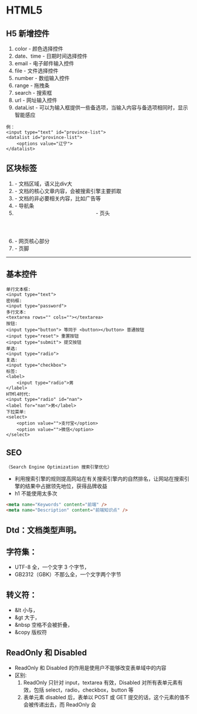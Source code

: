 # HTML5

## H5 新增控件

1. color - 颜色选择控件
2. date、time - 日期时间选择控件
3. email - 电子邮件输入控件
4. file - 文件选择控件
5. number - 数组输入控件
6. range - 拖拽条
7. search - 搜索框
8. url - 网址输入控件
9. dataList - 可以为输入框提供一些备选项，当输入内容与备选项相同时，显示智能感应

```
例：
<input type="text" id="province-list">
<datalist id="province-list">
    <options value="辽宁">
</datalist>
```

## 区块标签

1. <section> - 文档区域，语义比div大
2. <artical> - 文档的核心文章内容，会被搜索引擎主要抓取
3. <aside> - 文档的非必要相关内容，比如广告等
4. <nav> - 导航条
5. <header> - 页头
6. <main> - 网页核心部分
7. <footer> - 页脚

---

## 基本控件

```
单行文本框:
<input type="text">
密码框:
<input type="password">
多行文本:
<textarea rows="" cols=""></textarea>
按钮:
<input type="button"> 等同于 <button></button> 普通按钮
<input type="reset"> 重置按钮
<input type="submit"> 提交按钮
单选:
<input type="radio">
复选:
<input type="checkbox">
标签:
<label>
    <input type="radio">男
</label>
HTMl4时代:
<input type="radio" id="nan">
<label for="nan">男</label>
下拉菜单:
<select>
    <option value="">支付宝</option>
    <option value="">微信</option>
</select>
```

## SEO

`（Search Engine Optimization 搜索引擎优化）`

- 利用搜索引擎的规则提高网站在有关搜索引擎内的自然排名，让网站在搜索引擎的结果中占据领先地位，获得品牌收益
- h1 不能使用太多次

```html
<meta name="Keywords" content="前端" />
<meta name="Description" content="前端知识点" />
```

## Dtd：文档类型声明。

## 字符集：

- UTF-8 全，一个文字 3 个字节，
- GB2312（GBK）不那么全，一个文字两个字节

## 转义符：

- &lt 小与，
- &gt 大于，
- &nbsp 空格不会被折叠，
- &copy 版权符

## ReadOnly 和 Disabled

- ReadOnly 和 Disabled 的作用是使用户不能够改变表单域中的内容
- 区别:
  1.  ReadOnly 只针对 input，textarea 有效，Disabled 对所有表单元素有效，包括 select，radio，checkbox，button 等
  2.  表单元素 disabled 后，表单以 POST 或 GET 提交的话，这个元素的值不会被传递出去，而 ReadOnly 会
